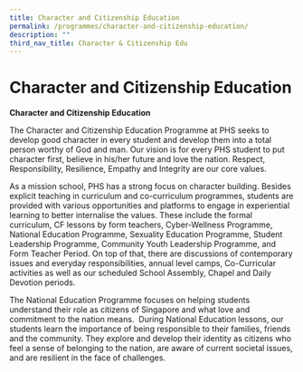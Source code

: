 ```yaml
---
title: Character and Citizenship Education
permalink: /programmes/character-and-citizenship-education/
description: ""
third_nav_title: Character & Citizenship Edu
---
```

# **Character and Citizenship Education**

**Character and Citizenship Education** 

The Character and Citizenship Education Programme at PHS seeks to develop good character in every student and develop them into a total person worthy of God and man. Our vision is for every PHS student to put character first, believe in his/her future and love the nation. Respect, Responsibility, Resilience, Empathy and Integrity are our core values.

As a mission school, PHS has a strong focus on character building. Besides explicit teaching in curriculum and co-curriculum programmes, students are provided with various opportunities and platforms to engage in experiential learning to better internalise the values. These include the formal curriculum, CF lessons by form teachers, Cyber-Wellness Programme, National Education Programme, Sexuality Education Programme, Student Leadership Programme, Community Youth Leadership Programme, and Form Teacher Period. On top of that, there are discussions of contemporary issues and everyday responsibilities, annual level camps, Co-Curricular activities as well as our scheduled School Assembly, Chapel and Daily Devotion periods.

The National Education Programme focuses on helping students understand their role as citizens of Singapore and what love and commitment to the nation means.  During National Education lessons, our students learn the importance of being responsible to their families, friends and the community. They explore and develop their identity as citizens who feel a sense of belonging to the nation, are aware of current societal issues, and are resilient in the face of challenges.